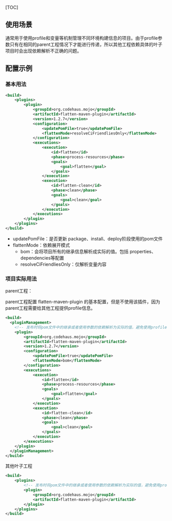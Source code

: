 [TOC]

## 使用场景

通常用于使用profile和变量等机制管理不同环境构建信息的项目。由于profile参数只有在相同的parent工程情况下才能进行传递，所以其他工程依赖具体的叶子项目时会出现依赖解析不正确的问题。

## 配置示例

### 基本用法

```xml
<build>
    <plugins>
        <plugin>
            <groupId>org.codehaus.mojo</groupId>
            <artifactId>flatten-maven-plugin</artifactId>
            <version>1.2.7</version>
            <configuration>
                <updatePomFile>true</updatePomFile>
                <flattenMode>resolveCiFriendliesOnly</flattenMode>
            </configuration>
            <executions>
                <execution>
                    <id>flatten</id>
                    <phase>process-resources</phase>
                    <goals>
                        <goal>flatten</goal>
                    </goals>
                </execution>
                <execution>
                    <id>flatten-clean</id>
                    <phase>clean</phase>
                    <goals>
                        <goal>clean</goal>
                    </goals>
                </execution>
            </executions>
        </plugin>
    </plugins>
</build>
```

- updatePomFile：是否更新 package、install、deploy阶段使用的pom文件
- flattenMode：依赖展开模式
  - bom：会将项目所有的继承信息解析成实际的值。包括 properties、dependencies等配置
  - resolveCiFriendliesOnly：仅解析变量内容

### 项目实际用法

parent工程：<br>

parent工程配置 flatten-maven-plugin 的基本配置，但是不使用该插件，因为parent工程需要给其他工程提供profile信息。

```xml
<build>
  <pluginManagement>
    <!-- 发布时将pom文件中的继承或者使用参数的依赖解析为实际的值，避免使用profile进行控制的参数不能正常生效 -->
    <plugin>
        <groupId>org.codehaus.mojo</groupId>
        <artifactId>flatten-maven-plugin</artifactId>
        <version>1.2.7</version>
        <configuration>
            <updatePomFile>true</updatePomFile>
            <flattenMode>bom</flattenMode>
        </configuration>
        <executions>
            <execution>
                <id>flatten</id>
                <phase>process-resources</phase>
                <goals>
                    <goal>flatten</goal>
                </goals>
            </execution>
            <execution>
                <id>flatten-clean</id>
                <phase>clean</phase>
                <goals>
                    <goal>clean</goal>
                </goals>
            </execution>
        </executions>
    </plugin>
  </pluginManagement>
</build>
```

其他叶子工程

```xml
<build>
    <plugins>
        <!-- 发布时将pom文件中的继承或者使用参数的依赖解析为实际的值，避免使用profile进行控制的参数不能正常生效 -->
        <plugin>
            <groupId>org.codehaus.mojo</groupId>
            <artifactId>flatten-maven-plugin</artifactId>
        </plugin>
    </plugins>
</build>
```

